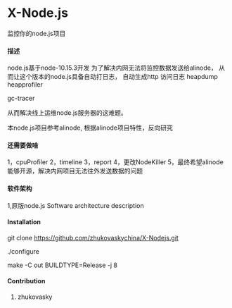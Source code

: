 # X-Node.js 

监控你的node.js项目

#### 描述
node.js基于node-10.15.3开发
为了解决内网无法将监控数据发送给alinode，
从而让这个版本的node.js具备自动打日志，
自动生成http 访问日志
heapdump
heapprofiler

gc-tracer


从而解决线上运维node.js服务器的这难题。

本node.js项目参考alinode,
根据alinode项目特性，反向研究

#### 还需要做啥
1，cpuProfiler
2，timeline
3，report
4，更改NodeKiller
5，最终希望alinode能够开源，解决内网项目无法往外发送数据的问题


#### 软件架构
1,原版node.js
Software architecture description

#### Installation

git clone https://github.com/zhukovaskychina/X-Nodejs.git

./configure
 
make -C out BUILDTYPE=Release -j 8

#### Contribution

1. zhukovasky 
